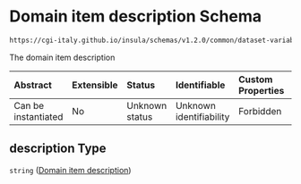 # Domain item description Schema

```txt
https://cgi-italy.github.io/insula/schemas/v1.2.0/common/dataset-variable-domain.schema.json#/$defs/categoricalDomain/properties/values/items/properties/description
```

The domain item description

| Abstract            | Extensible | Status         | Identifiable            | Custom Properties | Additional Properties | Access Restrictions | Defined In                                                                                                         |
| :------------------ | :--------- | :------------- | :---------------------- | :---------------- | :-------------------- | :------------------ | :----------------------------------------------------------------------------------------------------------------- |
| Can be instantiated | No         | Unknown status | Unknown identifiability | Forbidden         | Allowed               | none                | [dataset-variable-domain.schema.json\*](schemas/common/dataset-variable-domain.schema.json) |

## description Type

`string` ([Domain item description](dataset-variable-domain-defs-categorical-domain-properties-categorical-domain-values-categorical-domain-item-properties-domain-item-description.md))
